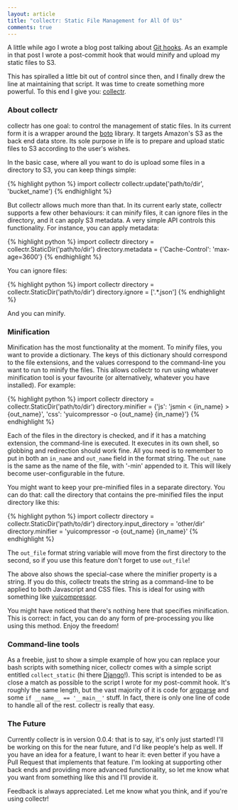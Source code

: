 ```yaml
---
layout: article
title: "collectr: Static File Management for All Of Us"
comments: true
---
```


A little while ago I wrote a blog post talking about
[Git hooks](http://lukasa.co.uk/2012/08/Git_Yer_Hooks_In/). As an example in
that post I wrote a post-commit hook that would minify and upload my static
files to S3.

This has spiralled a little bit out of control since then, and I finally drew
the line at maintaining that script. It was time to create something more
powerful. To this end I give you:
[collectr](https://github.com/Lukasa/collectr).

### About collectr

collectr has one goal: to control the management of static files. In its
current form it is a wrapper around the [boto](http://docs.pythonboto.org/)
library. It targets Amazon's S3 as the back end data store. Its sole purpose in
life is to prepare and upload static files to S3 according to the user's
wishes.

In the basic case, where all you want to do is upload some files in a directory
to S3, you can keep things simple:

{% highlight python %}
import collectr
collectr.update('path/to/dir', 'bucket_name')
{% endhighlight %}

But collectr allows much more than that. In its current early state, collectr
supports a few other behaviours: it can minify files, it can ignore files in
the directory, and it can apply S3 metadata. A very simple API controls this
functionality. For instance, you can apply metadata:

{% highlight python %}
import collectr
directory = collectr.StaticDir('path/to/dir')
directory.metadata = {'Cache-Control': 'max-age=3600'}
{% endhighlight %}

You can ignore files:

{% highlight python %}
import collectr
directory = collectr.StaticDir('path/to/dir')
directory.ignore = ['.*\.json']
{% endhighlight %}

And you can minify.

### Minification

Minification has the most functionality at the moment. To minify files, you
want to provide a dictionary. The keys of this dictionary should correspond to
the file extensions, and the values correspond to the command-line you want to
run to minify the files. This allows collectr to run using whatever
minification tool is your favourite (or alternatively, whatever you have
installed). For example:

{% highlight python %}
import collectr
directory = collectr.StaticDir('path/to/dir')
directory.minifier = {'js': 'jsmin < {in_name} > {out_name}',
                      'css': 'yuicompressor -o {out_name} {in_name}'}
{% endhighlight %}

Each of the files in the directory is checked, and if it has a matching
extension, the command-line is executed. It executes in its own shell, so
globbing and redirection should work fine. All you need is to remember to put
in both an `in_name` and `out_name` field in the format string. The `out_name`
is the same as the name of the file, with '-min' appended to it. This will
likely become user-configurable in the future.

You might want to keep your pre-minified files in a separate directory. You can
do that: call the directory that contains the pre-minified files the input
directory like this:

{% highlight python %}
import collectr
directory = collectr.StaticDir('path/to/dir')
directory.input_directory = 'other/dir'
directory.minifier = 'yuicompressor -o {out_name} {in_name}'
{% endhighlight %}

The `out_file` format string variable will move from the first directory to the
second, so if you use this feature don't forget to use `out_file`!

The above also shows the special-case where the minifier property is a string.
If you do this, collectr treats the string as a command-line to be applied to
both Javascript and CSS files. This is ideal for using with something like
[yuicompressor](http://yui.github.com/yuicompressor/).

You might have noticed that there's nothing here that specifies minification.
This is correct: in fact, you can do any form of pre-processing you like using
this method. Enjoy the freedom!

### Command-line tools

As a freebie, just to show a simple example of how you can replace your bash
scripts with something nicer, collectr comes with a simple script entitled
`collect_static` (hi there [Django](https://www.djangoproject.com/)!). This
script is intended to be as close a match as possible to the script I wrote for
my post-commit hook. It's roughly the same length, but the vast majority of it
is code for
[argparse](http://docs.python.org/2.7/library/argparse.html#module-argparse)
and some `if __name__ == '__main__'` stuff. In fact, there is only one line of
code to handle all of the rest. collectr is really that easy.

### The Future

Currently collectr is in version 0.0.4: that is to say, it's only just started!
I'll be working on this for the near future, and I'd like people's help as
well. If you have an idea for a feature, I want to hear it: even better if you
have a Pull Request that implements that feature. I'm looking at supporting
other back ends and providing more advanced functionality, so let me know what
you want from something like this and I'll provide it.

Feedback is always appreciated. Let me know what you think, and if you're using
collectr!
